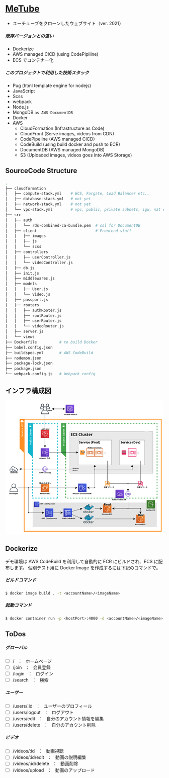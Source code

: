 # [MeTube](https://metube.solarsdev.com/)

- ユーチューブをクローンしたウェブサイト（ver. 2021）

##### 既存バージョンとの違い

- Dockerize
- AWS managed CICD (using CodePipiline)
- ECS でコンテナー化

##### このプロジェクトで利用した技術スタック

- Pug (html template engine for nodejs)
- JavaScript
- Scss
- webpack
- Node.js
- MongoDB `as AWS DocumentDB`
- Docker
- AWS
  - CloudFormation (Infrastructure as Code)
  - CloudFront (Serve images, videos from CDN)
  - CodePipeline (AWS managed CICD)
  - CodeBuild (using build docker and push to ECR)
  - DocumentDB (AWS managed MongoDB)
  - S3 (Uploaded images, videos goes into AWS Storage)

## SourceCode Structure

```bash
.
├── cloudformation
│   ├── compute-stack.yml    # ECS, Fargate, Load Balancer etc..
│   ├── database-stack.yml   # not yet
│   ├── network-stack.yml    # not yet
│   └── vpc-stack.yml        # vpc, public, private subnets, igw, nat etc..
├── src
│   ├── auth
│   │   └── rds-combined-ca-bundle.pem  # ssl for DocumentDB
│   ├── client                          # Frontend stuff
│   │   ├── images
│   │   ├── js
│   │   └── scss
│   ├── controllers
│   │   ├── userController.js
│   │   └── videoController.js
│   ├── db.js
│   ├── init.js
│   ├── middlewares.js
│   ├── models
│   │   ├── User.js
│   │   └── Video.js
│   ├── passport.js
│   ├── routers
│   │   ├── authRooter.js
│   │   ├── rootRouter.js
│   │   ├── userRouter.js
│   │   └── videoRouter.js
│   ├── server.js
│   └── views
├── Dockerfile          # to build Docker
├── babel.config.json
├── buildspec.yml       # AWS CodeBuild
├── nodemon.json
├── package-lock.json
├── package.json
└── webpack.config.js   # Webpack config
```

## インフラ構成図

![インフラ構成図](github/インフラ構成図.png)

## Dockerize

デモ環境は AWS CodeBuild を利用して自動的に ECR にビルドされ、ECS に配布します。
個別テスト用に Docker Image を作成するには下記のコマンドで。

##### ビルドコマンド

```bash
$ docker image build . -t <accountName>/<imageName>
```

##### 起動コマンド

```bash
$ docker container run -p <hostPort>:4000 -d <accountName>/<imageName>
```

## ToDos

##### グローバル

- [ ] / &ensp;：&ensp; ホームページ
- [ ] /join &ensp;：&ensp; 会員登録
- [ ] /login &ensp;：&ensp; ログイン
- [ ] /search &ensp;：&ensp; 検索

##### ユーザー

- [ ] /users/:id &ensp;：&ensp; ユーザーのプロフィール
- [ ] /users/logout &ensp;：&ensp; ログアウト
- [ ] /users/edit &ensp;：&ensp; 自分のアカウント情報を編集
- [ ] /users/delete &ensp;：&ensp; 自分のアカウント削除

##### ビデオ

- [ ] /videos/:id &ensp;：&ensp; 動画視聴
- [ ] /videos/:id/edit &ensp;：&ensp; 動画の説明編集
- [ ] /videos/:id/delete &ensp;：&ensp; 動画削除
- [ ] /videos/upload &ensp;：&ensp; 動画のアップロード
